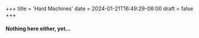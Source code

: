 +++
title = 'Hard Machines'
date = 2024-01-21T16:49:29-06:00
draft = false
+++

#### Nothing here either, yet...